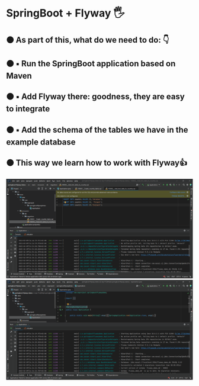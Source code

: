 <h1 align>SpringBoot + Flyway 🖐</h1>
<h2>🟠 As part of this, what do we need to do: 👇</h2>
<h2>🟠 ▪️ Run the SpringBoot application based on Maven</h2>
<h2>🟠 ▪️ Add Flyway there: goodness, they are easy to integrate</h2>
<h2>🟠 ▪️ Add the schema of the tables we have in the example database</h2>
<h2>🟠 This way we learn how to work with Flyway👍</h2>
<h3><a href="https://javarush.com/groups/posts/3157-java-proekt-ot-a-do-ja-springboot--flyway'><strong>SpringBoot + Flyway »</strong></a></h3>
<img src="README images/1.png" alt="Logo">
<img src="README images/2.png" alt="Logo">
<img src="README images/3.png" alt="Logo">
